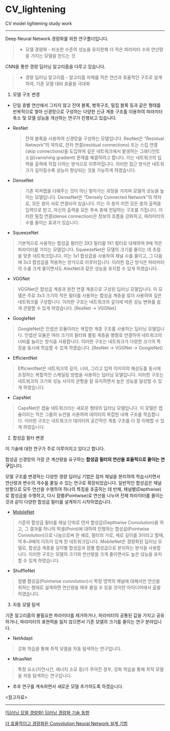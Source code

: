 # CV_lightening

CV model lightening study work

---

Deep Neural Network 경량화를 위한 연구폴더입니다.

> - 모델 경량화 - 비슷한 수준의 성능을 유지한채 더 적은 파라미터 수와 연산량을 가지는 모델을 만드는 것

CNN을 통한 경량 딥러닝 알고리즘을 다루고 있습니다.

> - 경량 딥러닝 알고리즘 - 알고리즘 자체를 적은 연산과 효율적인 구조로 설계하여, 기존 모델 대비 효율을 극대화

1. 모델 구조 변경

- 단일 층별 연산에서 그치지 않고 잔여 블록, 병목구조, 밀집 블록 등과 같은 형태를 반복적으로 쌓아 신경망으로 구성하는 다양한 신규 계층 구조를 이용하여 파라미터 축소 및 모델 성능을 개선하는 연구가 진행되고 있습니다.

- ResNet

  > 잔여 블록을 사용하여 신경망을 구성하는 모델입니다.
  > ResNet은 "Residual Network"의 약자로, 잔차 연결(residual connections) 또는 스킵 연결(skip connections)을 도입하여 깊은 네트워크에서 발생하는 그래디언트 소실(vanishing gradient) 문제를 해결하려고 합니다. 이는 네트워크의 입력을 출력에 직접 더하는 방식으로 이루어집니다. 이러한 접근 방식은 네트워크가 깊어질수록 성능이 향상되는 것을 가능하게 하였습니다.

- DenseNet

  > 기존 피쳐맵을 더해주는 것이 아닌 쌓아가는 과정을 거치며 모델의 성능을 높이는 모델입니다.
  > DenseNet은 "Densely Connected Network"의 약자로, 모든 층이 서로 연결되어 있습니다. 이는 각 층이 이전 모든 층의 출력을 입력으로 받고, 자신의 출력을 모든 후속 층에 전달하는 구조를 가집니다. 이러한 밀집 연결(dense connection)은 정보의 흐름을 강화하고, 파라미터의 수를 줄이는 효과가 있습니다.

- SqueezeNet

> 기본적으로 사용하는 합성곱 필터인 3X3 필터를 1X1 필터로 대체하여 9배 적은 파라미터를 가지는 모델입니다.
> SqueezeNet은 모델의 크기를 줄이는 데 초점을 맞춘 네트워크입니다. 이는 1x1 합성곱을 사용하여 채널 수를 줄이고, 그 다음에 3x3 합성곱을 적용하는 방식으로 이루어집니다. 이러한 접근 방식은 파라미터의 수를 크게 줄이면서도 AlexNet과 같은 성능을 유지할 수 있게 하였습니다.

- VGGNet

> VGGNet은 합성곱 계층과 완전 연결 계층으로 구성된 딥러닝 모델입니다. 이 모델은 주로 3x3 크기의 작은 필터를 사용하는 합성곱 계층을 많이 사용하여 깊은 네트워크를 구성합니다. 이러한 구조는 네트워크의 깊이에 따른 성능 변화를 쉽게 관찰할 수 있게 하였습니다. [ResNet -> VGGNet]

- GoogleNet

> GoogleNet은 인셉션 모듈이라는 복잡한 계층 구조를 사용하는 딥러닝 모델입니다. 인셉션 모듈은 여러 크기의 필터와 풀링 계층을 병렬로 연결하여 네트워크의 너비를 늘리는 방식을 사용합니다. 이러한 구조는 네트워크가 다양한 크기의 특징을 동시에 학습할 수 있게 하였습니다. [ResNet -> VGGNet -> GoogleNet]

- EfficientNet

> EfficientNet은 네트워크의 깊이, 너비, 그리고 입력 이미지의 해상도를 동시에 조정하는 복합적인 스케일링 방법을 사용하는 딥러닝 모델입니다. 이러한 구조는 네트워크의 크기와 성능 사이의 균형을 잘 유지하면서 높은 성능을 달성할 수 있게 하였습니다.

- CapsNet

> CapsNet은 캡슐 네트워크라는 새로운 형태의 딥러닝 모델입니다. 이 모델은 캡슐이라는 작은 그룹의 뉴런을 사용하여 데이터의 복잡한 내재 구조를 학습합니다. 이러한 구조는 네트워크가 데이터의 공간적인 계층 구조를 더 잘 이해할 수 있게 하였습니다.

2. 합성곱 필터 변경

이 기술에 대한 연구가 주로 이루어지고 있다고 합니다.

합성곱 신경망의 가장 큰 계산량을 요구하는 **합성곱 필터의 연산을 효율적으로 줄이는 연구**입니다.

모델 구조를 변경하는 다양한 경량 딥러닝 기법은 점차 채널을 분리하여 학습시키면서 연산량과 변수의 개수를 줄일 수 있는 연구로 확장되었습니다.
일반적인 합성곱은 채널 방향으로 모두 연산을 수행하여 하나의 특징을 추출하는 데 반해, 채널별(Depthwise)로 합성곱을 수행하고, 다시 점별(Pointwise)로 연산을 나누어 전체 파라미터를 줄이는 것과 같이 다양한 합성곱 필터를 설계하기 시작하였습니다.

- [MobileNet](./convolution_filter/MobileNet/README.md)

> 기존의 합성곱 필터를 채널 단위로 먼저 합성곱(Depthwise Convolution)을 하고, 그 결과를 하나의 픽셀(Point)에 대하여 진행하는 합성곱(Pointwise Convolution)으로 나눔으로써 한 예로, 필터의 가로, 세로 길이를 3이라고 할때, 약 8~9배의 이득이 있게 한 네트워크입니다.
> MobileNet은 경량화된 딥러닝 모델로, 합성곱 계층을 깊이별 합성곱과 점별 합성곱으로 분리하는 방식을 사용합니다. 이러한 구조는 모델의 크기와 연산량을 크게 줄이면서도 높은 성능을 유지할 수 있게 하였습니다.

- ShuffleNet

> 점별 합성곱(Pointwise convolution)시 특정 영역의 채널에 대해서만 연산을 취하는 형태로 설계하면 연산량을 매우 줄일 수 있을 것이란 아이디어에서 출발하였습니다.

3. 자동 모델 탐색

기존 알고리즘의 불필요한 파라미터를 제거하거나, 파라미터의 공통된 값을 가지고 공유하거나, 파라미터의 표현력을 잃지 않으면서 기존 모델의 크기를 줄이는 연구 분야입니다.

- NetAdapt

> 강화 학습을 통해 최적 모델을 자동 탐색하는 연구입니다.

- MnasNet

> 특정 요소(지연시간, 에너지 소모 등)가 주어진 경우, 강화 학습을 통해 최적 모델을 자동 탐색하는 연구입니다.

- 추후 연구를 계속하면서 새로운 모델 추가하도록 하겠습니다.

<참고자료>

---

[[딥러닝 모델 경량화] 딥러닝 경량화 기술 동향](https://sotudy.tistory.com/12)

[더 효율적이고 경량화된 Convolution Neural Network 설계 기법](https://www.youtube.com/watch?v=ijvZsH4TlZc)
